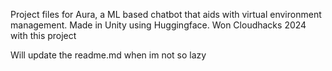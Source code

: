 Project files for Aura, a ML based chatbot that aids with virtual environment management. Made in Unity using Huggingface. Won Cloudhacks 2024 with this project

Will update the readme.md when im not so lazy
